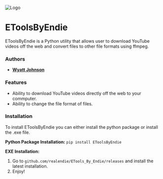 ![Logo](https://i.ibb.co/80xDDsg/ETools-Logo.png)

# EToolsByEndie

EToolsByEndie is a Python utility that allows user to download YouTube videos off the web and convert files to other file formats using ffmpeg.

### Authors

- [**Wyatt Johnson**](https://github.com/realendie)

### Features

- Ability to download YouTube videos directly off the web to your commputer.
- Ability to change the file format of files.

### Installation

To install EToolsByEndie you can either install the python package or install the .exe file.

**Python Package Installation:**
`pip install EToolsByEndie`

**EXE Installation:**

1. Go to `github.com/realendie/ETools_By_Endie/releases` and install the latest installation.
2. Enjoy!
